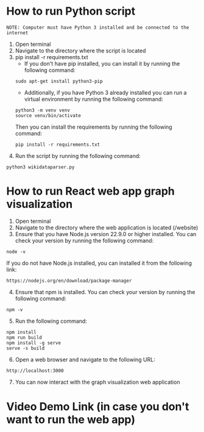# How to run Python script

`NOTE: Computer must have Python 3 installed and be connected to the internet`

1. Open terminal
2. Navigate to the directory where the script is located
2. pip install -r requirements.txt
    - If you don't have pip installed, you can install it by running the following command:
    ```
    sudo apt-get install python3-pip
    ```
    - Additionally, if you have Python 3 already installed you can run a virtual environment by running the following command:
    ```
    python3 -m venv venv
    source venv/bin/activate
    ```
    Then you can install the requirements by running the following command:
    ```
    pip install -r requirements.txt
    ```
3. Run the script by running the following command:
```
python3 wikidataparser.py
```

# How to run React web app graph visualization
1. Open terminal
2. Navigate to the directory where the web application is located (/website)
3. Ensure that you have Node.js version 22.9.0 or higher installed. You can check your version by running the following command:
```
node -v
```
If you do not have Node.js installed, you can installed it from the following link:
```
https://nodejs.org/en/download/package-manager
```
4. Ensure that npm is installed. You can check your version by running the following command:
```
npm -v
```
5. Run the following command:
```
npm install
npm run build
npm install -g serve
serve -s build
```
6. Open a web browser and navigate to the following URL:
```
http://localhost:3000
```
7. You can now interact with the graph visualization web application

# Video Demo Link (in case you don't want to run the web app)
